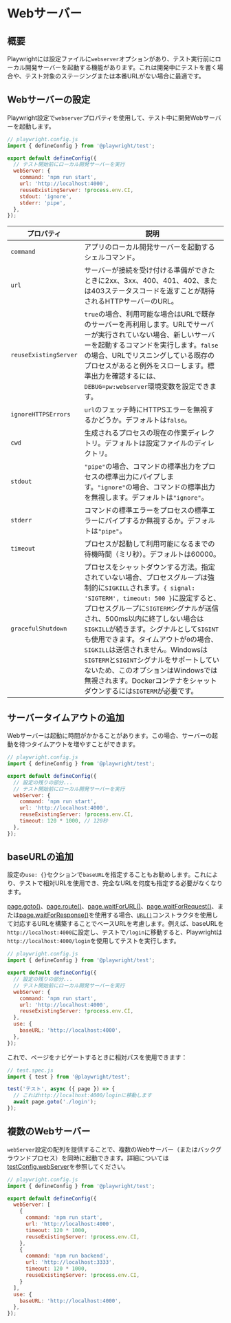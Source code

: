 # Webサーバー

## 概要

Playwrightには設定ファイルに`webserver`オプションがあり、テスト実行前にローカル開発サーバーを起動する機能があります。これは開発中にテストを書く場合や、テスト対象のステージングまたは本番URLがない場合に最適です。

## Webサーバーの設定

Playwright設定で`webserver`プロパティを使用して、テスト中に開発Webサーバーを起動します。

```javascript
// playwright.config.js
import { defineConfig } from '@playwright/test';

export default defineConfig({
  // テスト開始前にローカル開発サーバーを実行
  webServer: {
    command: 'npm run start',
    url: 'http://localhost:4000',
    reuseExistingServer: !process.env.CI,
    stdout: 'ignore',
    stderr: 'pipe',
  },
});
```

| プロパティ | 説明 |
|----------|------|
| `command` | アプリのローカル開発サーバーを起動するシェルコマンド。 |
| `url` | サーバーが接続を受け付ける準備ができたときに2xx、3xx、400、401、402、または403ステータスコードを返すことが期待されるHTTPサーバーのURL。 |
| `reuseExistingServer` | `true`の場合、利用可能な場合はURLで既存のサーバーを再利用します。URLでサーバーが実行されていない場合、新しいサーバーを起動するコマンドを実行します。`false`の場合、URLでリスニングしている既存のプロセスがあると例外をスローします。標準出力を確認するには、`DEBUG=pw:webserver`環境変数を設定できます。 |
| `ignoreHTTPSErrors` | `url`のフェッチ時にHTTPSエラーを無視するかどうか。デフォルトは`false`。 |
| `cwd` | 生成されるプロセスの現在の作業ディレクトリ。デフォルトは設定ファイルのディレクトリ。 |
| `stdout` | `"pipe"`の場合、コマンドの標準出力をプロセスの標準出力にパイプします。`"ignore"`の場合、コマンドの標準出力を無視します。デフォルトは`"ignore"`。 |
| `stderr` | コマンドの標準エラーをプロセスの標準エラーにパイプするか無視するか。デフォルトは`"pipe"`。 |
| `timeout` | プロセスが起動して利用可能になるまでの待機時間（ミリ秒）。デフォルトは60000。 |
| `gracefulShutdown` | プロセスをシャットダウンする方法。指定されていない場合、プロセスグループは強制的に`SIGKILL`されます。`{ signal: 'SIGTERM', timeout: 500 }`に設定すると、プロセスグループに`SIGTERM`シグナルが送信され、500ms以内に終了しない場合は`SIGKILL`が続きます。シグナルとして`SIGINT`も使用できます。タイムアウトが`0`の場合、`SIGKILL`は送信されません。Windowsは`SIGTERM`と`SIGINT`シグナルをサポートしていないため、このオプションはWindowsでは無視されます。Dockerコンテナをシャットダウンするには`SIGTERM`が必要です。 |

## サーバータイムアウトの追加

Webサーバーは起動に時間がかかることがあります。この場合、サーバーの起動を待つタイムアウトを増やすことができます。

```javascript
// playwright.config.js
import { defineConfig } from '@playwright/test';

export default defineConfig({
  // 設定の残りの部分...
  // テスト開始前にローカル開発サーバーを実行
  webServer: {
    command: 'npm run start',
    url: 'http://localhost:4000',
    reuseExistingServer: !process.env.CI,
    timeout: 120 * 1000, // 120秒
  },
});
```

## baseURLの追加

設定の`use: {}`セクションで`baseURL`を指定することもお勧めします。これにより、テストで相対URLを使用でき、完全なURLを何度も指定する必要がなくなります。

[page.goto()](/docs/api/class-page#page-goto)、[page.route()](/docs/api/class-page#page-route)、[page.waitForURL()](/docs/api/class-page#page-wait-for-url)、[page.waitForRequest()](/docs/api/class-page#page-wait-for-request)、または[page.waitForResponse()](/docs/api/class-page#page-wait-for-response)を使用する場合、[`URL()`](https://developer.mozilla.org/en-US/docs/Web/API/URL/URL)コンストラクタを使用して対応するURLを構築することでベースURLを考慮します。例えば、baseURLを`http://localhost:4000`に設定し、テストで`/login`に移動すると、Playwrightは`http://localhost:4000/login`を使用してテストを実行します。

```javascript
// playwright.config.js
import { defineConfig } from '@playwright/test';

export default defineConfig({
  // 設定の残りの部分...
  // テスト開始前にローカル開発サーバーを実行
  webServer: {
    command: 'npm run start',
    url: 'http://localhost:4000',
    reuseExistingServer: !process.env.CI,
  },
  use: {
    baseURL: 'http://localhost:4000',
  },
});
```

これで、ページをナビゲートするときに相対パスを使用できます：

```javascript
// test.spec.js
import { test } from '@playwright/test';

test('テスト', async ({ page }) => {
  // これはhttp://localhost:4000/loginに移動します
  await page.goto('./login');
});
```

## 複数のWebサーバー

`webServer`設定の配列を提供することで、複数のWebサーバー（またはバックグラウンドプロセス）を同時に起動できます。詳細については[testConfig.webServer](/docs/api/class-testconfig#test-config-web-server)を参照してください。

```javascript
// playwright.config.js
import { defineConfig } from '@playwright/test';

export default defineConfig({
  webServer: [
    {
      command: 'npm run start',
      url: 'http://localhost:4000',
      timeout: 120 * 1000,
      reuseExistingServer: !process.env.CI,
    },
    {
      command: 'npm run backend',
      url: 'http://localhost:3333',
      timeout: 120 * 1000,
      reuseExistingServer: !process.env.CI,
    }
  ],
  use: {
    baseURL: 'http://localhost:4000',
  },
});